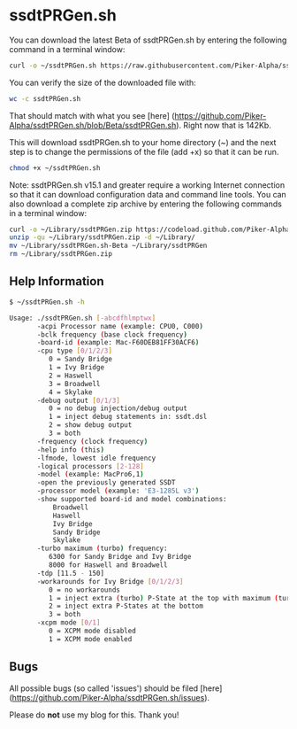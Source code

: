 ssdtPRGen.sh
============

You can download the latest Beta of ssdtPRGen.sh by entering the following command in a terminal window:

``` sh
curl -o ~/ssdtPRGen.sh https://raw.githubusercontent.com/Piker-Alpha/ssdtPRGen.sh/Beta/ssdtPRGen.sh
```

You can verify the size of the downloaded file with:

``` sh
wc -c ssdtPRGen.sh
```

That should match with what you see [here] (https://github.com/Piker-Alpha/ssdtPRGen.sh/blob/Beta/ssdtPRGen.sh). Right now that is 142Kb.


This will download ssdtPRGen.sh to your home directory (~) and the next step is to change the permissions of the file (add +x) so that it can be run.
 
``` sh
chmod +x ~/ssdtPRGen.sh
```

Note: ssdtPRGen.sh v15.1 and greater require a working Internet connection so that it can download configuration data and command line tools. You can also download a complete zip archive by entering the following commands in a terminal window:

``` sh
curl -o ~/Library/ssdtPRGen.zip https://codeload.github.com/Piker-Alpha/ssdtPRGen.sh/zip/Beta
unzip -qu ~/Library/ssdtPRGen.zip -d ~/Library/
mv ~/Library/ssdtPRGen.sh-Beta ~/Library/ssdtPRGen
rm ~/Library/ssdtPRGen.zip
```


Help Information
----------------

``` sh
$ ~/ssdtPRGen.sh -h

Usage: ./ssdtPRGen.sh [-abcdfhlmptwx]
       -acpi Processor name (example: CPU0, C000)
       -bclk frequency (base clock frequency)
       -board-id (example: Mac-F60DEB81FF30ACF6)
       -cpu type [0/1/2/3]
          0 = Sandy Bridge
          1 = Ivy Bridge
          2 = Haswell
          3 = Broadwell
          4 = Skylake
       -debug output [0/1/3]
          0 = no debug injection/debug output
          1 = inject debug statements in: ssdt.dsl
          2 = show debug output
          3 = both
       -frequency (clock frequency)
       -help info (this)
       -lfmode, lowest idle frequency
       -logical processors [2-128]
       -model (example: MacPro6,1)
       -open the previously generated SSDT
       -processor model (example: 'E3-1285L v3')
       -show supported board-id and model combinations:
           Broadwell
           Haswell
           Ivy Bridge
           Sandy Bridge
           Skylake
       -turbo maximum (turbo) frequency:
          6300 for Sandy Bridge and Ivy Bridge
          8000 for Haswell and Broadwell
       -tdp [11.5 - 150]
       -workarounds for Ivy Bridge [0/1/2/3]
          0 = no workarounds
          1 = inject extra (turbo) P-State at the top with maximum (turbo) frequency + 1 MHz
          2 = inject extra P-States at the bottom
          3 = both
       -xcpm mode [0/1]
          0 = XCPM mode disabled
          1 = XCPM mode enabled
```

Bugs
----

All possible bugs (so called 'issues') should be filed [here] (https://github.com/Piker-Alpha/ssdtPRGen.sh/issues).

Please do **not** use my blog for this. Thank you!

